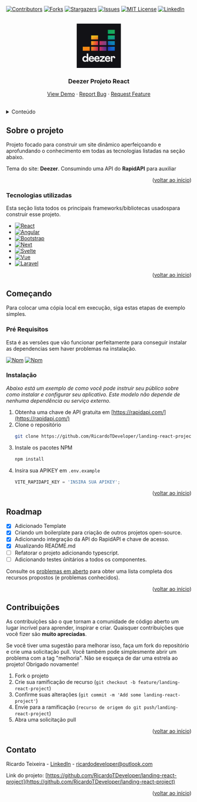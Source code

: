 <div id="top"></div>
<!--
*** Thanks for checking out the Best-README-Template. If you have a suggestion
*** that would make this better, please fork the repo and create a pull request
*** or simply open an issue with the tag "enhancement".
*** Don't forget to give the project a star!
*** Thanks again! Now go create something AMAZING! :D
-->



<!-- PROJECT SHIELDS -->
<!--
*** I'm using markdown "reference style" links for readability.
*** Reference links are enclosed in brackets [ ] instead of parentheses ( ).
*** See the bottom of this document for the declaration of the reference variables
*** for contributors-url, forks-url, etc. This is an optional, concise syntax you may use.
*** https://www.markdownguide.org/basic-syntax/#reference-style-links
-->
[![Contributors][contributors-shield]][contributors-url]
[![Forks][forks-shield]][forks-url]
[![Stargazers][stars-shield]][stars-url]
[![Issues][issues-shield]][issues-url]
[![MIT License][license-shield]][license-url]
[![LinkedIn][linkedin-shield]][linkedin-url]



<!-- PROJECT LOGO -->
<br />
<div align="center">
  <a href="https://github.com/othneildrew/Best-README-Template">
    <img src="img/deezer.png" alt="Logo" width="120" height="120">
  </a>

  <h3 align="center">Deezer Projeto React</h3>

  <p align="center">
    <a href="https://landing-react-project.vercel.app">View Demo</a>
    ·
    <a href="https://github.com/RicardoTDeveloper/landing-react-project/issues">Report Bug</a>
    ·
    <a href="https://github.com/RicardoTDeveloper/landing-react-project/issues">Request Feature</a>
  </p>
</div>

<br />

<!-- TABLE OF CONTENTS -->
<details>
  <summary>Conteúdo</summary>
  <ol>
    <li>
      <a href="#sobre-o-projeto">Sobre o projeto</a>
      <ul>
        <li><a href="#tecnologias-utilizadas">Tecnologias utilizadas</a></li>
      </ul>
    </li>
    <li>
      <a href="#começando">Começando</a>
      <ul>
        <li><a href="#pré-requisitos">Pré requisitos</a></li>
        <li><a href="#instalação">Instalação</a></li>
      </ul>
    </li>
    <li><a href="#roadmap">Roadmap</a></li>
    <li><a href="#contribuições">Contribuições</a></li>
    <li><a href="#contato">Contato</a></li>
  </ol>
</details>



<!-- ABOUT THE PROJECT -->
## Sobre o projeto

Projeto focado para construir um site dinâmico aperfeiçoando e aprofundando o conhecimento em todas as tecnologias listadas na seção abaixo. 

Tema do site: **Deezer**.
Consumindo uma API do **RapidAPI** para auxiliar   


<p align="right">(<a href="#top">voltar ao início</a>)</p>



### Tecnologias utilizadas

Esta seção lista todos os principais frameworks/bibliotecas usados ​​para construir esse projeto.

* [![React][React.js]][React-url]
* [![Angular][Angular.io]][Angular-url]
* [![Bootstrap][Bootstrap.com]][Bootstrap-url]
* [![Next][Next.js]][Next-url]
* [![Svelte][Svelte.dev]][Svelte-url]
* [![Vue][Vue.js]][Vue-url]
* [![Laravel][Laravel.com]][Laravel-url]

<p align="right">(<a href="#top">voltar ao início</a>)</p>



<!-- GETTING STARTED -->
## Começando

Para colocar uma cópia local em execução, siga estas etapas de exemplo simples.

### Pré Requisitos

Esta é as versões que vão funcionar perfeitamente para conseguir instalar as dependencias sem haver problemas na instalação.

[![Npm][Npm]][Npm-url]
[![Npm][Node]][Npm-url]

### Instalação

_Abaixo está um exemplo de como você pode instruir seu público sobre como instalar e configurar seu aplicativo. Este modelo não depende de nenhuma dependência ou serviço externo._

1. Obtenha uma chave de API gratuita em [https://rapidapi.com/](https://rapidapi.com/)
2. Clone o repositório
   ```sh
   git clone https://github.com/RicardoTDeveloper/landing-react-project
   ```
3. Instale os pacotes NPM
   ```sh
   npm install
   ```
4. Insira sua APIKEY em `.env.example`
   ``` js
   VITE_RAPIDAPI_KEY = 'INSIRA SUA APIKEY';
   ```

<p align="right">(<a href="#top">voltar ao início</a>)</p>


<!-- ROADMAP -->
## Roadmap

- [x] Adicionado Template
- [x] Criando um boilerplate para criação de outros projetos open-source.
- [x] Adicionando integração da API do RapidAPI e chave de acesso.
- [x] Atualizando README.md
- [ ] Refatorar o projeto adicionando typescript.
- [ ] Adicionando testes únitários a todos os componentes.

Consulte os [problemas em aberto](https://github.com/RicardoTDeveloper/landing-react-project/issues) para obter uma lista completa dos recursos propostos (e problemas conhecidos).

<p align="right">(<a href="#top">voltar ao início</a>)</p>



<!-- CONTRIBUTING -->
## Contribuições

As contribuições são o que tornam a comunidade de código aberto um lugar incrível para aprender, inspirar e criar. Quaisquer contribuições que você fizer são **muito apreciadas**.

Se você tiver uma sugestão para melhorar isso, faça um fork do repositório e crie uma solicitação pull. Você também pode simplesmente abrir um problema com a tag "melhoria".
Não se esqueça de dar uma estrela ao projeto! Obrigado novamente!

1. Fork o projeto
2. Crie sua ramificação de recurso (`git checkout -b feature/landing-react-project`)
3. Confirme suas alterações (`git commit -m 'Add some landing-react-project'`)
4. Envie para a ramificação (`recurso de origem do git push/landing-react-project`)
5. Abra uma solicitação pull

<p align="right">(<a href="#top">voltar ao início</a>)</p>



<!-- CONTACT -->
## Contato

Ricardo Teixeira - [LinkedIn](https://www.linkedin.com/in/ricardo-teixeira-developer/) - ricardodeveloper@outlook.com

Link do projeto: [https://github.com/RicardoTDeveloper/landing-react-project](https://github.com/RicardoTDeveloper/landing-react-project)

<p align="right">(<a href="#top">voltar ao início</a>)</p>



<!-- MARKDOWN LINKS & IMAGES -->
<!-- https://www.markdownguide.org/basic-syntax/#reference-style-links -->
[contributors-shield]: https://img.shields.io/github/contributors/RicardoTDeveloper/landing-react-project.svg?style=for-the-badge
[contributors-url]: https://github.com/RicardoTDeveloper/landing-react-project/graphs/contributors
[forks-shield]: https://img.shields.io/github/forks/RicardoTDeveloper/landing-react-project.svg?style=for-the-badge
[forks-url]: https://github.com/RicardoTDeveloper/landing-react-project/network/members
[stars-shield]: https://img.shields.io/github/stars/RicardoTDeveloper/landing-react-project.svg?style=for-the-badge
[stars-url]: https://github.com/RicardoTDeveloper/landing-react-project/stargazers
[issues-shield]: https://img.shields.io/github/issues/RicardoTDeveloper/landing-react-project.svg?style=for-the-badge
[issues-url]: https://github.com/RicardoTDeveloper/landing-react-project/issues
[license-shield]: https://img.shields.io/github/license/RicardoTDeveloper/landing-react-project.svg?style=for-the-badge
[license-url]: https://github.com/RicardoTDeveloper/landing-react-project/blob/master/LICENSE.txt
[linkedin-shield]: https://img.shields.io/badge/-LinkedIn-black.svg?style=for-the-badge&logo=linkedin&colorB=555
[linkedin-url]: https://www.linkedin.com/in/ricardo-teixeira-developer/
[product-screenshot]: images/screenshot.png
[Next.js]: https://img.shields.io/badge/styledComponents-105414?style=for-the-badge&logo=styledcomponents&logoColor=white
[Next-url]: https://styled-components.com
[React.js]: https://img.shields.io/badge/React-20232A?style=for-the-badge&logo=react&logoColor=61DAFB
[React-url]: https://reactjs.org/
[Vue.js]: https://img.shields.io/badge/jest-35495E?style=for-the-badge&logo=jest&logoColor=4FC08D
[Vue-url]: https://jestjs.io
[Angular.io]: https://img.shields.io/badge/typescript-0E1C67?style=for-the-badge&logo=typescript&logoColor=white
[Angular-url]: https://www.typescriptlang.org
[Svelte.dev]: https://img.shields.io/badge/reactquery-00FFFC?style=for-the-badge&logo=reactquery&logoColor=FF3E00
[Svelte-url]: https://tanstack.com/query/v4/?from=reactQueryV3&original=https://react-query-v3.tanstack.com/
[Laravel.com]: https://img.shields.io/badge/testinglibrary-FF2D20?style=for-the-badge&logo=testinglibrary&logoColor=white
[Laravel-url]: https://laravel.com
[Bootstrap.com]: https://img.shields.io/badge/chakraui-563D7C?style=for-the-badge&logo=chakraui&logoColor=white
[Bootstrap-url]: https://chakra-ui.com
[Npm]: https://img.shields.io/badge/Npm%20-8.11.0-blue
[Npm-url]: https://nodejs.org/en/

[Node]: https://img.shields.io/badge/Node%20-16.15.1-green
[Node-url]: https://nodejs.org/en/